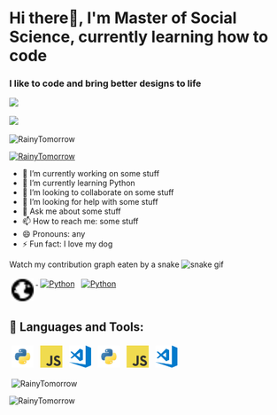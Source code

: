 ### <h1 align="left">Hi there👋, I'm Master of Social Science, currently learning how to code</h1>
<h3 align="left">I like to code and bring better designs to life</h3>

<p align="left"><img src=https://visitor-badge.laobi.icu/badge?page_id=RainyTomorrow.RainyTomorrow/> </p>
<img src=https://img.shields.io/github/followers/RainyTomorrow?label=Follow&style=social> 
<p align="left"> <img src="https://komarev.com/ghpvc/?username=RainyTomorrow&label=Profile%20views&color=899FBD&style=flat" alt="RainyTomorrow" /> </p>
<p align="left"> <a href="https://twitter.com/RainyTomorrow" target="blank"><img src="https://img.shields.io/twitter/follow/__?logo=twitter&style=for-the-badge" alt="RainyTomorrow"/></a></p>

- 🔭 I’m currently working on some stuff
- 🌱 I’m currently learning Python
- 👯 I’m looking to collaborate on some stuff
- 🤔 I’m looking for help with some stuff
- 💬 Ask me about some stuff
- 📫 How to reach me: some stuff
- 😄 Pronouns: any
- ⚡ Fun fact: I love my dog

Watch my contribution graph eaten by a snake
![snake gif](https://github.com/RainyTomorrow/.github/blob/output/github-contribution-grid-snake.gif)

<p align="left">
 <a href="https://rainytomorrow.github.io/" target="_blank" rel="noopener noreferrer"> <img src="https://raw.githubusercontent.com/iconic/open-iconic/master/svg/globe.svg" alt="Python" height="40" style="vertical-align:top; margin:4px"> </a>
 <a href="https://linkedin.com/in/" target="_blank" rel="noopener noreferrer"> <img src="https://cdn.jsdelivr.net/npm/simple-icons@v3/icons/linkedin.svg" alt="Python" height="40" style="vertical-align:top; margin:4px"></a>
 <a href="mailto:dancefloormode@gmail.com"> <img src="https://cdn.jsdelivr.net/npm/simple-icons@v3/icons/gmail.svg" alt="Python" height="40" style="vertical-align:top; margin:4px"></a>
</p>


## 🧰 Languages and Tools:
<p align="left">
<img src="https://raw.githubusercontent.com/github/explore/80688e429a7d4ef2fca1e82350fe8e3517d3494d/topics/python/python.png" alt="Python" height="40" style="vertical-align:top; margin:4px">
<img src="https://raw.githubusercontent.com/github/explore/80688e429a7d4ef2fca1e82350fe8e3517d3494d/topics/javascript/javascript.png" alt="Javascript" height="40" style="vertical-align:top; margin:4px">
<img src="https://raw.githubusercontent.com/github/explore/80688e429a7d4ef2fca1e82350fe8e3517d3494d/topics/visual-studio-code/visual-studio-code.png" alt="VS Code" height="40" style="vertical-align:top; margin:4px">
 <img src="https://raw.githubusercontent.com/github/explore/80688e429a7d4ef2fca1e82350fe8e3517d3494d/topics/python/python.png" alt="Python" height="40" style="vertical-align:top; margin:4px">
<img src="https://raw.githubusercontent.com/github/explore/80688e429a7d4ef2fca1e82350fe8e3517d3494d/topics/javascript/javascript.png" alt="Javascript" height="40" style="vertical-align:top; margin:4px">
<img src="https://raw.githubusercontent.com/github/explore/80688e429a7d4ef2fca1e82350fe8e3517d3494d/topics/visual-studio-code/visual-studio-code.png" alt="VS Code" height="40" style="vertical-align:top; margin:4px">
</p>


<p>&nbsp;<img align="center" src="https://github-readme-stats.vercel.app/api?username=RainyTomorrow&theme=vue-dark&show_icons=true&locale=en" alt="RainyTomorrow" /></p>

<p><img align="left" src="https://github-readme-stats.vercel.app/api/top-langs?username=RainyTomorrow&theme=vue-dark&show_icons=true&locale=en&layout=compact" alt="RainyTomorrow" /></p>

<br />




